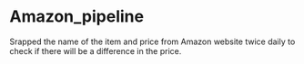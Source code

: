 # Amazon_pipeline
Srapped the name of the item and price from Amazon website twice daily to check if there will be a difference in the price.
